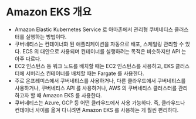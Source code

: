 # Amazon EKS 개요

- Amazon Elastic Kubernetes Service 로 아마존에서 관리형 쿠버네티스 클러스터를 실행하는 방법이다.
- 쿠버네티스는 컨테이너화 된 애플리케이션을 자동으로 배포, 스케일링 관리할 수 있다. ECS 의 대안으로 사용되며 컨테이너를 실행하려는 목적은 비슷하지만 API 는 아주 다르다.
- EC2 인스턴스 등 워크 노드를 배치할 때는 EC2 인스턴스를 사용하고, EKS 클러스터에 서버리스 컨테이너를 배치할 때는 Fargate 를 사용한다.
- 주로 온프레미스에서 쿠버네티스를 사용하거나, 다른 클라우드에서 쿠버네티스를 사용하거나, 쿠버네티스 API 를 사용하거나, AWS 의 쿠버네티스 클러스터를 관리하고자 할 때 Amazon EKS 를 사용한다.
- 쿠버네티스는 Azure, GCP 등 어떤 클라우드에서 사용 가능하다. 즉, 클라우드나 컨테이너 사이를 옮겨 다니려면 Amazon EKS 를 사용하는 게 훨씬 편리하다.